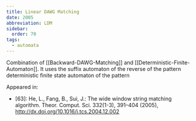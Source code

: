 ```yaml
---
title: Linear DAWG Matching
date: 2005
abbreviation: LDM
sidebar:
  order: 70
tags:
  - automata
---
```


Combination of [[Backward-DAWG-Matching]] and [[Deterministic-Finite-Automaton]]. It uses the suffix automaton of the reverse of the pattern deterministic finite state automaton of the pattern

Appeared in:

- [63]: He, L., Fang, B., Sui, J.: The wide window string matching algorithm. Theor. Comput. Sci. 332(1-3), 391–404 (2005), http://dx.doi.org/10.1016/j.tcs.2004.12.002
